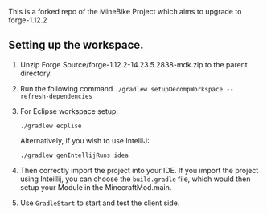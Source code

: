This is a forked repo of the MineBike Project which aims to upgrade to forge-1.12.2

## Setting up the workspace. 

  1. Unzip Forge Source/forge-1.12.2-14.23.5.2838-mdk.zip to the parent directory.
  2. Run the following command
     ```./gradlew setupDecompWorkspace --refresh-dependencies```
  
  3. For Eclipse workspace setup:
     ```
     ./gradlew ecplise
     ```
     Alternatively, if you wish to use IntelliJ:
     ```
     ./gradlew genIntellijRuns idea
     ```
  
  4. Then correctly import the project into your IDE. If you import the project using Inteillij, you can choose the ```build.gradle``` file, which would then setup your Module in the MinecraftMod.main.
  
  5. Use ```GradleStart``` to start and test the client side.
